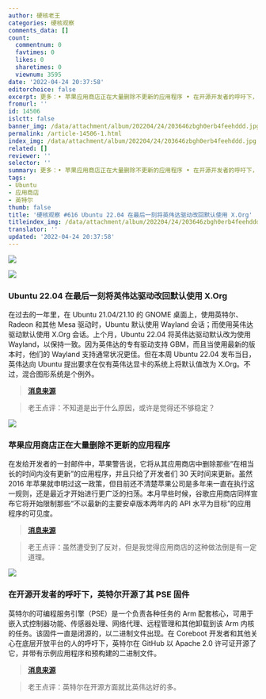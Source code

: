 ```yaml
---
author: 硬核老王
categories: 硬核观察
comments_data: []
count:
  commentnum: 0
  favtimes: 0
  likes: 0
  sharetimes: 0
  viewnum: 3595
date: '2022-04-24 20:37:58'
editorchoice: false
excerpt: 更多：• 苹果应用商店正在大量删除不更新的应用程序 • 在开源开发者的呼吁下，英特尔开源了其 PSE 固件
fromurl: ''
id: 14506
islctt: false
banner_img: /data/attachment/album/202204/24/203646zbgh0erb4feehddd.jpg
permalink: /article-14506-1.html
index_img: /data/attachment/album/202204/24/203646zbgh0erb4feehddd.jpg
related: []
reviewer: ''
selector: ''
summary: 更多：• 苹果应用商店正在大量删除不更新的应用程序 • 在开源开发者的呼吁下，英特尔开源了其 PSE 固件
tags:
- Ubuntu
- 应用商店
- 英特尔
thumb: false
title: '硬核观察 #616 Ubuntu 22.04 在最后一刻将英伟达驱动改回默认使用 X.Org'
titleindex_img: /data/attachment/album/202204/24/203646zbgh0erb4feehddd.jpg
translator: ''
updated: '2022-04-24 20:37:58'
---
```


![](/data/attachment/album/202204/24/203646zbgh0erb4feehddd.jpg)


![](/data/attachment/album/202204/24/203706d43x43w30ncd3k2c.jpg)


### Ubuntu 22.04 在最后一刻将英伟达驱动改回默认使用 X.Org


在过去的一年里，在 Ubuntu 21.04/21.10 的 GNOME 桌面上，使用英特尔、Radeon 和其他 Mesa 驱动时，Ubuntu 默认使用 Wayland 会话；而使用英伟达驱动默认使用 X.Org 会话。上个月，Ubuntu 22.04 将英伟达驱动默认改为使用 Wayland，以保持一致。因为英伟达的专有驱动支持 GBM，而且当使用最新的版本时，他们的 Wayland 支持通常状况更佳。但在本周 Ubuntu 22.04 发布当日，英伟达向 Ubuntu 提出要求在仅有英伟达显卡的系统上将默认值改为 X.Org。不过，混合图形系统是个例外。



> 
> **[消息来源](https://www.phoronix.com/scan.php?page=news_item&px=Ubuntu-22.04-OSInfo-3D-VMs)**
> 
> 
> 



> 
> 老王点评：不知道是出于什么原因，或许是觉得还不够稳定？
> 
> 
> 


![](/data/attachment/album/202204/24/203717htypggnkzkdgdagg.jpg)


### 苹果应用商店正在大量删除不更新的应用程序


在发给开发者的一封邮件中，苹果警告说，它将从其应用商店中删除那些“在相当长的时间内没有更新”的应用程序，并且只给了开发者们 30 天时间来更新。虽然 2016 年苹果就申明过这一政策，但目前还不清楚苹果公司是多年来一直在执行这一规则，还是最近才开始进行更广泛的扫荡。本月早些时候，谷歌应用商店同样宣布它将开始限制那些“不以最新的主要安卓版本两年内的 API 水平为目标”的应用程序的可见度。



> 
> **[消息来源](https://www.theverge.com/2022/4/23/23038870/apple-app-store-widely-remove-outdated-apps-developers)**
> 
> 
> 



> 
> 老王点评：虽然遭受到了反对，但是我觉得应用商店的这种做法倒是有一定道理。
> 
> 
> 


![](/data/attachment/album/202204/24/203739bg8g096f9kjjxl89.jpg)


### 在开源开发者的呼吁下，英特尔开源了其 PSE 固件


英特尔的可编程服务引擎（PSE）是一个负责各种任务的 Arm 配套核心，可用于嵌入式控制器功能、传感器处理、网络代理、远程管理和其他卸载到该 Arm 内核的任务。该固件一直是闭源的，以二进制文件出现。在 Coreboot 开发者和其他关心在底层开放平台的人的呼吁下，英特尔在 GitHub 以 Apache 2.0 许可证开源了它，并带有示例应用程序和预构建的二进制文件。



> 
> **[消息来源](https://www.phoronix.com/scan.php?page=news_item&px=Intel-PSE-FW-Open-Source)**
> 
> 
> 



> 
> 老王点评：英特尔在开源方面就比英伟达好的多。
> 
> 
>